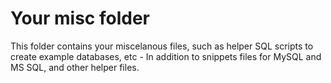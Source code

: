 
# Your misc folder

This folder contains your miscelanous files, such as helper SQL scripts to create example databases, etc - In addition to
snippets files for MySQL and MS SQL, and other helper files.